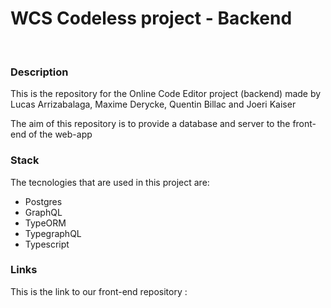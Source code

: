 <h1>WCS Codeless project - Backend</h1>
<br>

<h3>Description</h3>
This is the repository for the Online Code Editor project (backend) made by Lucas Arrizabalaga, Maxime Derycke, Quentin Billac and Joeri Kaiser

The aim of this repository is to provide a database and server to the front-end of the web-app

<h3>Stack</h3>
The tecnologies that are used in this project are:
<ul>
  <li>Postgres</li>
  <li>GraphQL</li>
  <li>TypeORM</li>
  <li>TypegraphQL</li>
  <li>Typescript</li>
</ul>

<h3>Links</h3>

This is the link to our front-end repository :
<a href="https://github.com/WildCodeSchool/2209-wns-rivest-groupe4-front" />
